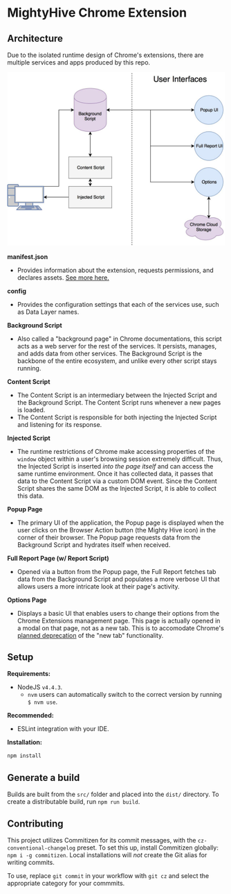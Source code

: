 # MightyHive Chrome Extension

## Architecture
Due to the isolated runtime design of Chrome's extensions, there are multiple services and apps produced by this repo.

<img src="./docs/chrome-extension.jpg" width="600" />

**manifest.json**
  - Provides information about the extension, requests permissions, and declares assets. [See more here.](https://developer.chrome.com/extensions/manifest)

**config**
  - Provides the configuration settings that each of the services use, such as Data Layer names.

**Background Script**
  - Also called a "background page" in Chrome documentations, this script acts as a web server for the rest of the services. It persists, manages, and adds data from other services. The Background Script is the backbone of the entire ecosystem, and unlike every other script stays running. 

**Content Script**
  - The Content Script is an intermediary between the Injected Script and the Background Script. The Content Script runs whenever a new pages is loaded. 
  - The Content Script is responsible for both injecting the Injected Script and listening for its response. 

**Injected Script**
  - The runtime restrictions of Chrome make accessing properties of the `window` object within a user's browsing session extremely difficult. Thus, the Injected Script is inserted _into the page itself_ and can access the same runtime environment. Once it has collected data, it passes that data to the Content Script via a custom DOM event. Since the Content Script shares the same DOM as the Injected Script, it is able to collect this data.

**Popup Page**
  - The primary UI of the application, the Popup page is displayed when the user clicks on the Browser Action button (the Mighty Hive icon) in the corner of their browser. The Popup page requests data from the Background Script and hydrates itself when received. 

**Full Report Page (w/ Report Script)**
  - Opened via a button from the Popup page, the Full Report fetches tab data from the Background Script and populates a more verbose UI that allows users a more intricate look at their page's activity.

**Options Page**
  - Displays a basic UI that enables users to change their options from the Chrome Extensions management page. This page is actually opened in a modal on that page, not as a new tab. This is to accomodate Chrome's [planned deprecation](https://developer.chrome.com/extensions/optionsV2) of the "new tab" functionality. 

## Setup
**Requirements:**
 - NodeJS `v4.4.3`.
   - `nvm` users can automatically switch to the correct version by running `$ nvm use`.

**Recommended:**
- ESLint integration with your IDE.

**Installation:**
```bash
npm install
```

## Generate a build

Builds are built from the `src/` folder and placed into the `dist/` directory. To create a distributable build, run `npm run build`.

## Contributing

This project utilizes Commitizen for its commit messages, with the `cz-conventional-changelog` preset. To set this up, install Commitizen globally: `npm i -g commitizen`. Local installations will _not_ create the Git alias for writing commits. 

To use, replace `git commit` in your workflow with `git cz` and select the appropriate category for your commmits.

